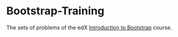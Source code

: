 # Bootstrap-Training
The sets of problems of the edX [Introduction to Bootstrap](https://www.edx.org/course/introduction-bootstrap-tutorial-microsoft-dev203x-1?utm_source=edX%20Course%20Announcements%20Mailing%20List&utm_campaign=08944df26c-Student_Newsletter_March_10_V1&utm_medium=email&utm_term=0_237694b56d-08944df26c-80863109#.VQXT0sKqqko) course.
